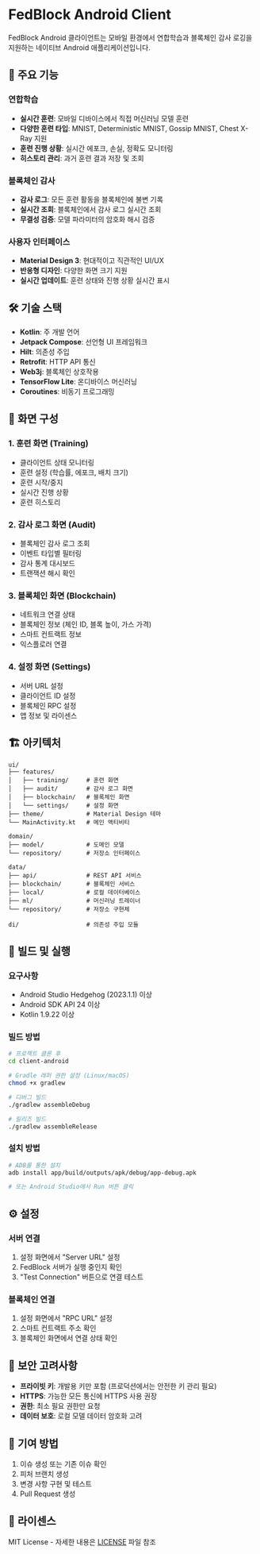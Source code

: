 # FedBlock Android Client

FedBlock Android 클라이언트는 모바일 환경에서 연합학습과 블록체인 감사 로깅을 지원하는 네이티브 Android 애플리케이션입니다.

## 🚀 주요 기능

### 연합학습
- **실시간 훈련**: 모바일 디바이스에서 직접 머신러닝 모델 훈련
- **다양한 훈련 타입**: MNIST, Deterministic MNIST, Gossip MNIST, Chest X-Ray 지원
- **훈련 진행 상황**: 실시간 에포크, 손실, 정확도 모니터링
- **히스토리 관리**: 과거 훈련 결과 저장 및 조회

### 블록체인 감사
- **감사 로그**: 모든 훈련 활동을 블록체인에 불변 기록
- **실시간 조회**: 블록체인에서 감사 로그 실시간 조회
- **무결성 검증**: 모델 파라미터의 암호화 해시 검증

### 사용자 인터페이스
- **Material Design 3**: 현대적이고 직관적인 UI/UX
- **반응형 디자인**: 다양한 화면 크기 지원
- **실시간 업데이트**: 훈련 상태와 진행 상황 실시간 표시

## 🛠️ 기술 스택

- **Kotlin**: 주 개발 언어
- **Jetpack Compose**: 선언형 UI 프레임워크
- **Hilt**: 의존성 주입
- **Retrofit**: HTTP API 통신
- **Web3j**: 블록체인 상호작용
- **TensorFlow Lite**: 온디바이스 머신러닝
- **Coroutines**: 비동기 프로그래밍

## 📱 화면 구성

### 1. 훈련 화면 (Training)
- 클라이언트 상태 모니터링
- 훈련 설정 (학습률, 에포크, 배치 크기)
- 훈련 시작/중지
- 실시간 진행 상황
- 훈련 히스토리

### 2. 감사 로그 화면 (Audit)
- 블록체인 감사 로그 조회
- 이벤트 타입별 필터링
- 감사 통계 대시보드
- 트랜잭션 해시 확인

### 3. 블록체인 화면 (Blockchain)
- 네트워크 연결 상태
- 블록체인 정보 (체인 ID, 블록 높이, 가스 가격)
- 스마트 컨트랙트 정보
- 익스플로러 연결

### 4. 설정 화면 (Settings)
- 서버 URL 설정
- 클라이언트 ID 설정
- 블록체인 RPC 설정
- 앱 정보 및 라이센스

## 🏗️ 아키텍처

```
ui/
├── features/
│   ├── training/     # 훈련 화면
│   ├── audit/        # 감사 로그 화면
│   ├── blockchain/   # 블록체인 화면
│   └── settings/     # 설정 화면
├── theme/            # Material Design 테마
└── MainActivity.kt   # 메인 액티비티

domain/
├── model/            # 도메인 모델
└── repository/       # 저장소 인터페이스

data/
├── api/              # REST API 서비스
├── blockchain/       # 블록체인 서비스
├── local/            # 로컬 데이터베이스
├── ml/               # 머신러닝 트레이너
└── repository/       # 저장소 구현체

di/                   # 의존성 주입 모듈
```

## 🔧 빌드 및 실행

### 요구사항
- Android Studio Hedgehog (2023.1.1) 이상
- Android SDK API 24 이상
- Kotlin 1.9.22 이상

### 빌드 방법
```bash
# 프로젝트 클론 후
cd client-android

# Gradle 래퍼 권한 설정 (Linux/macOS)
chmod +x gradlew

# 디버그 빌드
./gradlew assembleDebug

# 릴리즈 빌드
./gradlew assembleRelease
```

### 설치 방법
```bash
# ADB를 통한 설치
adb install app/build/outputs/apk/debug/app-debug.apk

# 또는 Android Studio에서 Run 버튼 클릭
```

## ⚙️ 설정

### 서버 연결
1. 설정 화면에서 "Server URL" 설정
2. FedBlock 서버가 실행 중인지 확인
3. "Test Connection" 버튼으로 연결 테스트

### 블록체인 연결
1. 설정 화면에서 "RPC URL" 설정
2. 스마트 컨트랙트 주소 확인
3. 블록체인 화면에서 연결 상태 확인

## 🔐 보안 고려사항

- **프라이빗 키**: 개발용 키만 포함 (프로덕션에서는 안전한 키 관리 필요)
- **HTTPS**: 가능한 모든 통신에 HTTPS 사용 권장
- **권한**: 최소 필요 권한만 요청
- **데이터 보호**: 로컬 모델 데이터 암호화 고려

## 🤝 기여 방법

1. 이슈 생성 또는 기존 이슈 확인
2. 피처 브랜치 생성
3. 변경 사항 구현 및 테스트
4. Pull Request 생성

## 📄 라이센스

MIT License - 자세한 내용은 [LICENSE](../LICENSE) 파일 참조
